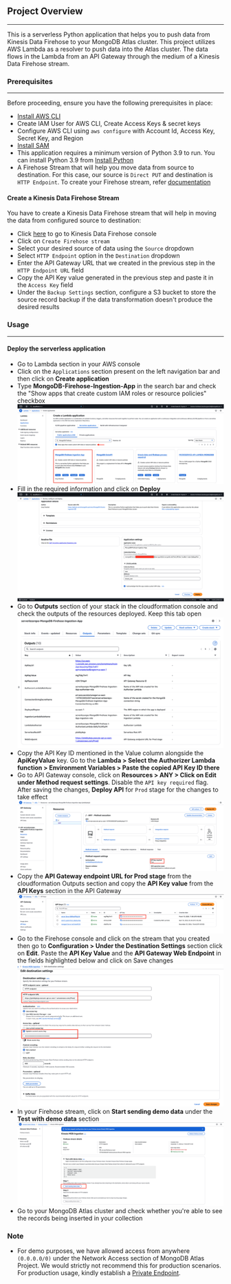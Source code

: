 ## Project Overview
---
This is a serverless Python application that helps you to push data from Kinesis Data Firehose to your MongoDB Atlas cluster. This project utilizes AWS Lambda as a resolver to push data into the Atlas cluster. The data flows in the Lambda from an API Gateway through the medium of a Kinesis Data Firehose stream.

### Prerequisites
---
Before proceeding, ensure you have the following prerequisites in place:
- [Install AWS CLI](https://docs.aws.amazon.com/cli/latest/userguide/getting-started-install.html)
- Create IAM User for AWS CLI, Create Access Keys & secret keys
- Configure AWS CLI using `aws configure` with Account Id, Access Key, Secret Key, and Region
- [Install SAM](https://docs.aws.amazon.com/serverless-application-model/latest/developerguide/install-sam-cli.html)
- This application requires a minimum version of Python 3.9 to run. You can install Python 3.9 from [Install Python](https://www.python.org/downloads/)
- A Firehose Stream that will help you move data from source to destination. For this case, our source is `Direct PUT` and destination is `HTTP Endpoint`. To create your Firehose stream, refer [documentation](https://docs.aws.amazon.com/firehose/latest/dev/basic-create.html)

#### Create a Kinesis Data Firehose Stream
You have to create a Kinesis Data Firehose stream that will help in moving the data from configured source to destination:

- Click [here](https://us-east-1.console.aws.amazon.com/firehose/home?region=us-east-1#/streams) to go to Kinesis Data Firehose console
- Click on `Create Firehose stream`
- Select your desired source of data using the `Source` dropdown
- Select `HTTP Endpoint` option in the `Destination` dropdown
- Enter the API Gateway URL that we created in the previous step in the `HTTP Endpoint URL` field
- Copy the API Key value generated in the previous step and paste it in the `Access Key` field
- Under the `Backup Settings` section, configure a S3 bucket to store the source record backup if the data transformation doesn't produce the desired results

### Usage 
---

#### Deploy the serverless application

- Go to Lambda section in your AWS console
- Click on the `Applications` section present on the left navigation bar and then click on **Create application**
- Type **MongoDB-Firehose-Ingestion-App** in the search bar and check the "Show apps that create custom IAM roles or resource policies" checkbox
![Create-App-search-bar](/images/Create-Application-Search.png)
- Fill in the required information and click on **Deploy**
![Deploy-App](/images/Deploy-App.png)
- Go to **Outputs** section of your stack in the cloudformation console and check the outputs of the resources deployed. Keep this tab open
![CF-stack-output](/images/CF-Stack-Output.png)
- Copy the API Key ID mentioned in the Value column alongside the **ApiKeyValue** key. Go to the **Lambda > Select the Authorizer Lambda function > Environment Variables > Paste the copied API Key ID there**
- Go to API Gateway console, click on **Resources > ANY > Click on Edit under Method request settings**. Disable the `API key required` flag. After saving the changes, **Deploy API** for `Prod` stage for the changes to take effect
![API-Key-required](/images/APi-Key-Reqd-Flag.png)
- Copy the **API Gateway endpoint URL for Prod stage** from the cloudformation Outputs section and copy the **API Key value** from the **API Keys** section in the API Gateway
![Copy-API-Key](/images/Copy-API-Key.png)
- Go to the Firehose console and click on the stream that you created then go to **Configuration > Under the Destination Settings** section click on **Edit**. Paste the **API Key Value** and the **API Gateway Web Endpoint** in the fields highlighted below and click on Save changes
![Firehose-Destination-Settings](/images/Firehose-Destination-Settings.png)
- In your Firehose stream, click on **Start sending demo data** under the **Test with demo data** section
![Test-with-demo-data](/images/Test-with-demo-data.png)
- Go to your MongoDB Atlas cluster and check whether you're able to see the records being inserted in your collection

### Note
- For demo purposes, we have allowed access from anywhere `(0.0.0.0/0)` under the Network Access section of MongoDB Atlas Project. We would strictly not recommend this for production scenarios. For production usage, kindly establish a [Private Endpoint](https://www.mongodb.com/docs/atlas/security-cluster-private-endpoint/#follow-these-steps). 